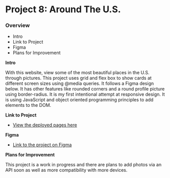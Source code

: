 # Project 8: Around The U.S.

### Overview

- Intro
- Link to Project
- Figma
- Plans for Improvement

**Intro**

With this website, view some of the most beautiful places in the U.S. through pictures. This project uses grid and flex box to show cards at different screen sizes using @media queries. It follows a Figma design below. It has other features like rounded corners and a round profile picture using border-radius. It is my first intentional attempt at responsive design. It is using JavaScript and object oriented programming principles to add elements to the DOM.

**Link to Project**

- [View the deployed pages here](https://kifzig.github.io/se_project_aroundtheus/)

**Figma**

- [Link to the project on Figma](https://www.figma.com/file/ii4xxsJ0ghevUOcssTlHZv/Sprint-3%3A-Around-the-US?node-id=0%3A1)

**Plans for Improvement**

This project is a work in progress and there are plans to add photos via an API soon as well as more compatibility with more devices.
